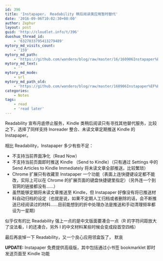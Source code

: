 ```yaml
---
id: 396
title: 'Instapaper， Readability 稍后阅读类应用暂时替代'
date: '2016-09-06T10:02:30+08:00'
author: Zephur
layout: post
guid: 'http://cloudlet.info/t/396'
duoshuo_thread_id:
    - '6327033795413279489'
mytory_md_visits_count:
    - '159'
mytory_md_path:
    - 'https://github.com/wandero/blog/raw/master/16/160906Instapaper%EF%BC%8C%20Readability%20%E7%A8%8D%E5%90%8E%E9%98%85%E8%AF%BB%E7%B1%BB%E5%BA%94%E7%94%A8%E6%9A%82%E6%97%B6%E6%9B%BF%E4%BB%A3.md'
mytory_md_text:
    - ''
mytory_md_mode:
    - url
mytory_md_path_old:
    - 'https://github.com/wandero/blog/raw/master/160906Instapaper%EF%BC%8C%20Readability%20%E7%A8%8D%E5%90%8E%E9%98%85%E8%AF%BB%E7%B1%BB%E5%BA%94%E7%94%A8%E6%9A%82%E6%97%B6%E6%9B%BF%E4%BB%A3.md'
categories:
    - Notes
tags:
    - read
    - 'read later'
---
```


Readability 宣布月底停止服务，Kindle 类稍后阅读只有寻找其他替代服务，比较之下，选择了同样支持 Inoreader 整合、未读文章定期推送 Kindle 的 Instapaper。

相比 Readability，Instapaper 多少有些不足：

<!-- more -->

- 不支持当前界面净化（Read Now）
- 不支持当前页面即时推送 Kindle （Send to Kindle）（只有通过 Settings 中的 Send Articles to Kindle Immediately 将未读文章全部推送，比较繁琐）
- Chrome 扩展只有收藏至 Instapaper 一个功能（表面上连快捷键设定都不能改，实际上可以在 Chrome 的扩展页面的键盘快捷键里指定）（另外连一个到官网的链接都没有……）
- 虽然能够定期将未读文章推送至 Kindle，但 Instapaper 好像没有将已推送材料自动归档的设定（也就是说，如果不定期人工归档或者删除的话，会不断推送已经阅读过的材料……目前能想到的折中处理办法是推送和手动清理频率都设为一星期）

似乎仅有的比 Readability 强上一点的是中文版面要凑合一点（R 的字符间距放大了没法看，I 的还凑合，另外 I 的中文材料某些时候会变成段首空四格）

最后再哀悼一下 Readability，又一个良心应用领盒饭了， 默哀

**UPDATE:** Instapaper 免费提供高级版，其中包括通过小书签 bookmarklet 即时发送页面至 Kindle 功能